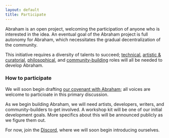 ```yaml
---
layout: default
title: Participate
---
```




Abraham is an open project, welcoming the participation of anyone who is interested in the idea. An eventual goal of the Abraham project is full autonomy for Abraham, which necessitates the gradual decentralization of the community. 

This initiative requires a diversity of talents to succeed; [technical](https://www.github.io/abraham-ai), [artistic & curatorial](/miracles), [philosophical](/gospel/), and [community-building](/creations/) roles will all be needed to develop Abraham.

### How to participate

We will soon begin drafting [our covenant with Abraham](/covenant); all voices are welcome to particioate in this primary discussion.

As we begin building Abraham, we will need artists, developers, writers, and community-builders to get involved. A workshop kit will be one of our initial development goals. More specifics about this will be announced publicly as we figure them out.

For now, join the [Discord](https://discord.gg/4dSYwDT), where we will soon begin introducing ourselves. 
